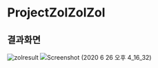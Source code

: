 # ProjectZolZolZol

## 결과화면
![zolresult](https://user-images.githubusercontent.com/50979183/90458243-d4090300-e138-11ea-84dc-d4523ef37a56.png)
![Screenshot (2020  6  26  오후 4_16_32)](https://user-images.githubusercontent.com/50979183/90458285-f8fd7600-e138-11ea-9f14-a666f9a13a11.png)

